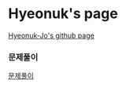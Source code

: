 # Hyeonuk's page
[Hyeonuk-Jo's github page](https://jocy0412.github.io/JS-Study/)

### **문제풀이**
[문제풀이](https://jocy0412.github.io/JS-Study/19_2_JS_Study/ex_01.html)